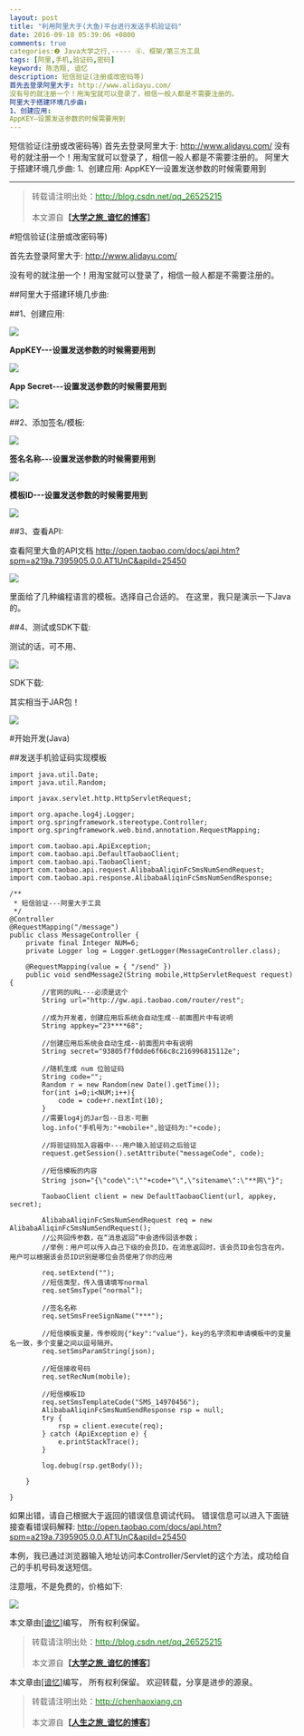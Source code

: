 ```yaml
---
layout: post
title: "利用阿里大于(大鱼)平台进行发送手机验证码"
date: 2016-09-18 05:39:06 +0800
comments: true
categories:❷ Java大学之行,----- ⑥、框架/第三方工具
tags: [阿里,手机,验证码,密码]
keyword: 陈浩翔, 谙忆
description: 短信验证(注册或改密码等)
首先去登录阿里大于: http://www.alidayu.com/
没有号的就注册一个！用淘宝就可以登录了，相信一般人都是不需要注册的。
阿里大于搭建环境几步曲:
1、创建应用:
AppKEY—设置发送参数的时候需要用到 
---
```



短信验证(注册或改密码等)
首先去登录阿里大于: http://www.alidayu.com/
没有号的就注册一个！用淘宝就可以登录了，相信一般人都是不需要注册的。
阿里大于搭建环境几步曲:
1、创建应用:
AppKEY—设置发送参数的时候需要用到
<!-- more -->
----------

<blockquote cite='陈浩翔'>
<p background-color='#D3D3D3'>转载请注明出处：<a href='http://blog.csdn.net/qq_26525215'><font color="green">http://blog.csdn.net/qq_26525215</font></a><br><br>
本文源自<strong>【<a href='http://blog.csdn.net/qq_26525215' target='_blank'>大学之旅_谙忆的博客</a>】</strong></p>
</blockquote>

#短信验证(注册或改密码等)

首先去登录阿里大于: http://www.alidayu.com/

没有号的就注册一个！用淘宝就可以登录了，相信一般人都是不需要注册的。


##阿里大于搭建环境几步曲:

##1、创建应用:

![](http://img.blog.csdn.net/20160915193100698)

**AppKEY---设置发送参数的时候需要用到**

![](http://img.blog.csdn.net/20160915193403609)

**App Secret---设置发送参数的时候需要用到**

![](http://img.blog.csdn.net/20160915194810627)

##2、添加签名/模板:

![](http://img.blog.csdn.net/20160915193113917)

**签名名称---设置发送参数的时候需要用到**

![](http://img.blog.csdn.net/20160915193558815)

**模板ID---设置发送参数的时候需要用到**

![](http://img.blog.csdn.net/20160915193748067)


##3、查看API:

查看阿里大鱼的API文档 http://open.taobao.com/docs/api.htm?spm=a219a.7395905.0.0.AT1UnC&apiId=25450

![](http://img.blog.csdn.net/20160915193158506)

里面给了几种编程语言的模板。选择自己合适的。
在这里，我只是演示一下Java的。

##4、测试或SDK下载:

测试的话，可不用、

![](http://img.blog.csdn.net/20160915193205724)

SDK下载:

其实相当于JAR包！

![](http://img.blog.csdn.net/20160915194020882)

#开始开发(Java)

##发送手机验证码实现模板

```
import java.util.Date;
import java.util.Random;

import javax.servlet.http.HttpServletRequest;

import org.apache.log4j.Logger;
import org.springframework.stereotype.Controller;
import org.springframework.web.bind.annotation.RequestMapping;

import com.taobao.api.ApiException;
import com.taobao.api.DefaultTaobaoClient;
import com.taobao.api.TaobaoClient;
import com.taobao.api.request.AlibabaAliqinFcSmsNumSendRequest;
import com.taobao.api.response.AlibabaAliqinFcSmsNumSendResponse;

/**
 * 短信验证---阿里大于工具
 */
@Controller
@RequestMapping("/message")
public class MessageController {
	private final Integer NUM=6; 
	private Logger log = Logger.getLogger(MessageController.class);
	
	@RequestMapping(value = { "/send" })
	public void sendMessage2(String mobile,HttpServletRequest request) {
		//官网的URL---必须是这个
		String url="http://gw.api.taobao.com/router/rest"; 
		 
		//成为开发者，创建应用后系统会自动生成--前面图片中有说明
		String appkey="23****68"; 
		
		//创建应用后系统会自动生成--前面图片中有说明
		String secret="93805f7f0dde6f66c8c216996815112e";
		
		//随机生成 num 位验证码
		String code="";
		Random r = new Random(new Date().getTime());
		for(int i=0;i<NUM;i++){
			code = code+r.nextInt(10);
		}
		//需要log4j的Jar包--日志-可删
		log.info("手机号为:"+mobile+",验证码为:"+code);
		
		//将验证码加入容器中---用户输入验证码之后验证
		request.getSession().setAttribute("messageCode", code);
		
		//短信模板的内容
		String json="{\"code\":\""+code+"\",\"sitename\":\"**网\"}";
		
		TaobaoClient client = new DefaultTaobaoClient(url, appkey, secret);
		
		AlibabaAliqinFcSmsNumSendRequest req = new AlibabaAliqinFcSmsNumSendRequest();
		//公共回传参数，在“消息返回”中会透传回该参数；
		//举例：用户可以传入自己下级的会员ID，在消息返回时，该会员ID会包含在内，用户可以根据该会员ID识别是哪位会员使用了你的应用
		
		req.setExtend("");  
		//短信类型，传入值请填写normal
		req.setSmsType("normal");
		
		//签名名称
		req.setSmsFreeSignName("***");
		
		//短信模板变量，传参规则{"key":"value"}，key的名字须和申请模板中的变量名一致，多个变量之间以逗号隔开。
		req.setSmsParamString(json);
		
		//短信接收号码
		req.setRecNum(mobile);
		
		//短信模板ID
		req.setSmsTemplateCode("SMS_14970456");
		AlibabaAliqinFcSmsNumSendResponse rsp = null;
		try {
			rsp = client.execute(req);
		} catch (ApiException e) {
			e.printStackTrace();
		}
		
		log.debug(rsp.getBody());
		
	}

}

```
如果出错，请自己根据大于返回的错误信息调试代码。
错误信息可以进入下面链接查看错误码解释:
http://open.taobao.com/docs/api.htm?spm=a219a.7395905.0.0.AT1UnC&apiId=25450


本例，我已通过浏览器输入地址访问本Controller/Servlet的这个方法，成功给自己的手机号码发送短信。


注意哦，不是免费的，价格如下:

![](http://img.blog.csdn.net/20160915200043705)




本文章由<a href="https://chenhaoxiang.github.io/">[谙忆]</a>编写， 所有权利保留。 
<blockquote cite='陈浩翔'>
<p background-color='#D3D3D3'>转载请注明出处：<a href='http://blog.csdn.net/qq_26525215'><font color="green">http://blog.csdn.net/qq_26525215</font></a><br><br>
本文源自<strong>【<a href='http://blog.csdn.net/qq_26525215' target='_blank'>大学之旅_谙忆的博客</a>】</strong></p>
</blockquote>


本文章由<a href="http://chenhaoxiang.cn/">[谙忆]</a>编写， 所有权利保留。 
欢迎转载，分享是进步的源泉。
<blockquote cite='陈浩翔'>
<p background-color='#D3D3D3'>转载请注明出处：<a href='http://chenhaoxiang.cn'><font color="green">http://chenhaoxiang.cn</font></a><br><br>
本文源自<strong>【<a href='http://chenhaoxiang.cn' target='_blank'>人生之旅_谙忆的博客</a>】</strong></p>
</blockquote>
